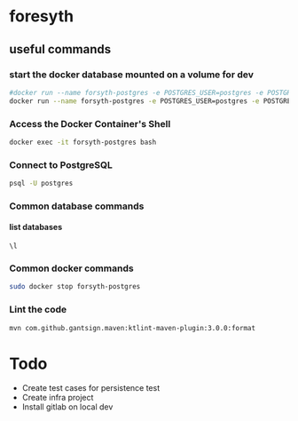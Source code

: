 # foresyth

## useful commands

### start the docker database mounted on a volume for dev

```bash
#docker run --name forsyth-postgres -e POSTGRES_USER=postgres -e POSTGRES_PASSWORD=postgres -e POSTGRES_DB=foresyth -p 5430:5432 -d postgres
docker run --name forsyth-postgres -e POSTGRES_USER=postgres -e POSTGRES_PASSWORD=postgres -p 5430:5432 -d postgres
```

### Access the Docker Container's Shell
```bash
docker exec -it forsyth-postgres bash

```

### Connect to PostgreSQL
```bash
psql -U postgres
```

### Common database commands
#### list databases
```
\l
```

### Common docker commands
```bash
sudo docker stop forsyth-postgres
```

### Lint the code
```bash
mvn com.github.gantsign.maven:ktlint-maven-plugin:3.0.0:format
```
# Todo
 - Create test cases for persistence test
 - Create infra project
 - Install gitlab on local dev
